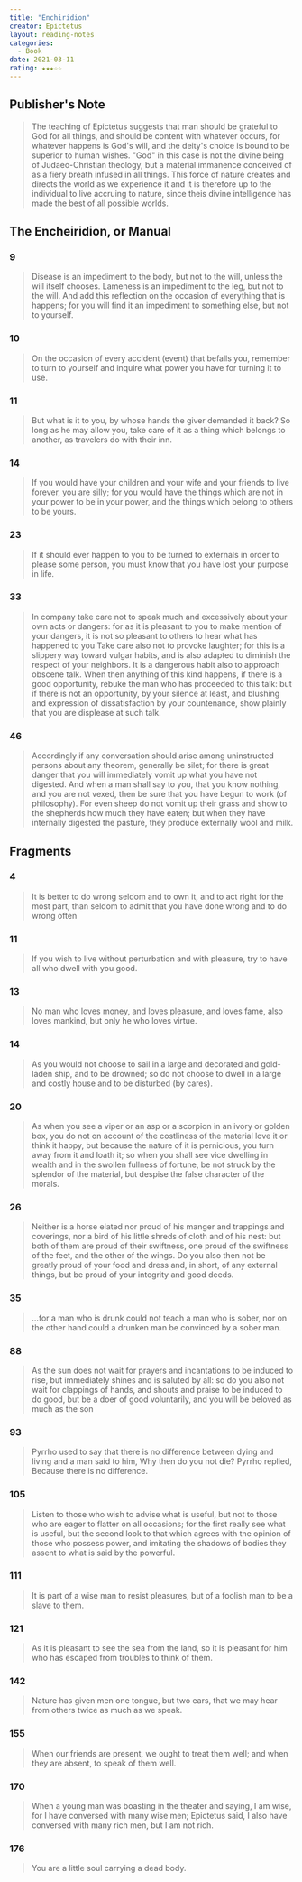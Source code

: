 ```yaml
---
title: "Enchiridion"
creator: Epictetus
layout: reading-notes
categories:
  - Book
date: 2021-03-11
rating: ★★★☆☆
---
```


## Publisher's Note

> The teaching of Epictetus suggests that man should be grateful to God for all things, and should be content with whatever occurs, for whatever happens is God's will, and the deity's choice is bound to be superior to human wishes. "God" in this case is not the divine being of Judaeo-Christian theology, but a material immanence conceived of as a fiery breath infused in all things. This force of nature creates and directs the world as we experience it and it is therefore up to the individual to live accruing to nature, since theis divine intelligence has made the best of all possible worlds.

## The Encheiridion, or Manual

### 9 

> Disease is an impediment to the body, but not to the will, unless the will itself chooses. Lameness is an impediment to the leg, but not to the will. And add this reflection on the occasion of everything that is happens; for you will find it an impediment to something else, but not to yourself.

### 10

> On the occasion of every accident (event) that befalls you, remember to turn to yourself and inquire what power you have for turning it to use.

### 11

> But what is it to you, by whose hands the giver demanded it back? So long as he may allow you, take care of it as a thing which belongs to another, as travelers do with their inn.

### 14

> If you would have your children and your wife and your friends to live forever, you are silly; for you would have the things which are not in your power to be in your power, and the things which belong to others to be yours.

### 23

> If it should ever happen to you to be turned to externals in order to please some person, you must know that you have lost your purpose in life.

### 33

> In company take care not to speak much and excessively about your own acts or dangers: for as it is pleasant to you to make mention of your dangers, it is not so pleasant to others to hear what has happened to you Take care also not to provoke laughter; for this is a slippery way toward vulgar habits, and is also adapted to diminish the respect of your neighbors. It is a dangerous habit also to approach obscene talk. When then anything of this kind happens, if there is a good opportunity, rebuke the man who has proceeded to this talk: but if there is not an opportunity, by your silence at least, and blushing and expression of dissatisfaction by your countenance, show plainly that you are displease at such talk.

### 46

> Accordingly if any conversation should arise among uninstructed persons about any theorem, generally be silet; for there is great danger that you will immediately vomit up what you have not digested. And when a man shall say to you, that you know nothing, and you are not vexed, then be sure that you have begun to work (of philosophy). For even sheep do not vomit up their grass and show to the shepherds how much they have eaten; but when they have internally digested the pasture, they produce externally wool and milk.

## Fragments

### 4

> It is better to do wrong seldom and to own it, and to act right for the most part, than seldom to admit that you have done wrong and to do wrong often

### 11

> If you wish to live without perturbation and with pleasure, try to have all who dwell with you good.

### 13

> No man who loves money, and loves pleasure, and loves fame, also loves mankind, but only he who loves virtue.

### 14

> As you would not choose to sail in a large and decorated and gold-laden ship, and to be drowned; so do not choose to dwell in a large and costly house and to be disturbed (by cares).

### 20

> As when you see a viper or an asp or a scorpion in an ivory or golden box, you do not on account of the costliness of the material love it or think it happy, but because the nature of it is pernicious, you turn away from it and loath it; so when you shall see vice dwelling in wealth and in the swollen fullness of fortune, be not struck by the splendor of the material, but despise the false character of the morals.

### 26

> Neither is a horse elated nor proud of his manger and trappings and coverings, nor a bird of his little shreds of cloth and of his nest: but both of them are proud of their swiftness, one proud of the swiftness of the feet, and the other of the wings. Do you also then not be greatly proud of your food and dress and, in short, of any external things, but be proud of your integrity and good deeds.

### 35

> ...for a man who is drunk could not teach a man who is sober, nor on the other hand could a drunken man be convinced by a sober man.

### 88

> As the sun does not wait for prayers and incantations to be induced to rise, but immediately shines and is saluted by all: so do you also not wait for clappings of hands, and shouts and praise to be induced to do good, but be a doer of good voluntarily, and you will be beloved as much as the son

### 93

> Pyrrho used to say that there is no difference between dying and living and a man said to him, Why then do you not die? Pyrrho replied, Because there is no difference.

### 105

> Listen to those who wish to advise what is useful, but not to those who are eager to flatter on all occasions; for the first really see what is useful, but the second look to that which agrees with the opinion of those who possess power, and imitating the shadows of bodies they assent to what is said by the powerful.

### 111

> It is part of a wise man to resist pleasures, but of a foolish man to be a slave to them.

### 121

> As it is pleasant to see the sea from the land, so it is pleasant for him who has escaped from troubles to think of them.

### 142

> Nature has given men one tongue, but two ears, that we may hear from others twice as much as we speak.

### 155

> When our friends are present, we ought to treat them well; and when they are absent, to speak of them well.

### 170

> When a young man was boasting in the theater and saying, I am wise, for I have conversed with many wise men; Epictetus said, I also have conversed with many rich men, but I am not rich.

### 176

> You are a little soul carrying a dead body.